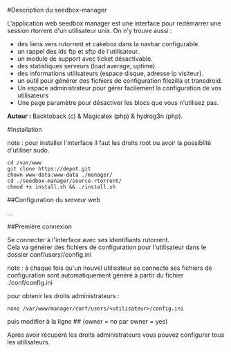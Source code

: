 #Description du seedbox-manager

L'application web seedbox manager est une interface pour redémarrer une session rtorrent d'un utilisateur unix.
On n'y trouve aussi :

 * des liens vers rutorrent et cakebox dans la navbar configurable.
 * un rappel des ids ftp et sftp de l'utilisateur.
 * un module de support avec ticket désactivable.
 * des statistiques serveurs (load average, uptime).
 * des informations utilisateurs (espace disque, adresse ip visiteur).
 * un outil pour générer des fichiers de configuration filezilla et transdroid.
 * Un espace administrateur pour gérer facilement la configuration de vos utilisateurs
 * Une page paramètre pour désactiver les blocs que vous n'utilisez pas.

**Auteur :** Backtoback (c) & Magicalex (php) & hydrog3n (php).  

#Installation

note : pour installer l'interface il faut les droits root ou avoir la possiblité d'utiliser sudo.

```
cd /var/www
git clone https://depot.git
chown www-data:www-data ./manager/
cd ./seedbox-manager/source-rtorrent/
chmod +x install.sh && ./install.sh
```

##Configuration du serveur web

...

##Première connexion

Se connecter à l'interface avec ses identifiants rutorrent.  
Cela va générer des fichiers de configuration pour l'utilisateur dans le dossier conf/users/<utilisateur>/config.ini

note : à chaque fois qu'un nouvel utilisateur se connecte ses fichiers de configuration sont automatiquement généré à partir du fichier ./conf/config.ini

pour obtenir les droits administrateurs :
```
nano /var/www/manager/conf/users/<utilisateur>/config.ini
```
puis modifier à la ligne ## (owner = no par owner = yes)

Après avoir récupéré les droits administrateurs vous pouvez configurer tous les utilisateurs.
